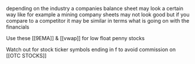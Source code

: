 depending on the industry a companies balance sheet may look a certain way like for example a mining company sheets may not look good but if you compare to a competitor it may be similar in terms what is going on with the financials


Use these [[9EMA]] & [[vwap]] for low float penny stocks


Watch out for stock ticker symbols ending in f to avoid commission on [[OTC STOCKS]]